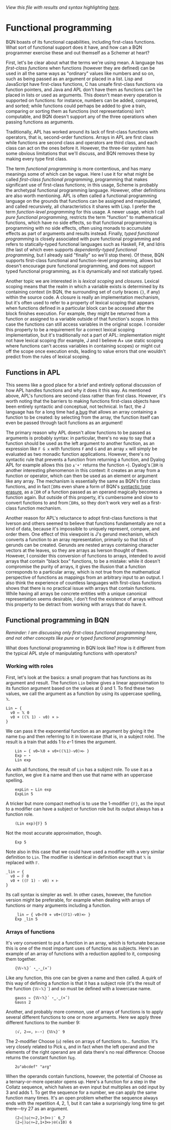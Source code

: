 *View this file with results and syntax highlighting [here](https://mlochbaum.github.io/BQN/doc/functional.html).*

# Functional programming

BQN boasts of its functional capabilities, including first-class functions. What sort of functional support does it have, and how can a BQN programmer exercise these and out themself as a Schemer at heart?

First, let's be clear about what the terms we're using mean. A language has *first-class functions* when functions (however they are defined) can be used in all the same ways as "ordinary" values like numbers and so on, such as being passed as an argument or placed in a list. Lisp and JavaScript have first-class functions, C has unsafe first-class functions via function pointers, and Java and APL don't have them as functions can't be placed in lists or used as arguments. This doesn't mean every operation is supported on functions: for instance, numbers can be added, compared, and sorted; while functions could perhaps be added to give a train, comparing or sorting them as functions (not representations) isn't computable, and BQN doesn't support any of the three operations when passing functions as arguments.

Traditionally, APL has worked around its lack of first-class functions with operators, that is, second-order functions. Arrays in APL are first class while functions are second class and operators are third class, and each class can act on the ones before it. However, the three-tier system has some obvious limitations that we'll discuss, and BQN removes these by making every type first class.

<!--GEN
pl ← <˘∘‿2⥊⟨
  "APL",        25‿47
  "Pascal",     45‿12
  "C",          36‿10
  "Java",       48‿17
  "C#",         40‿20
  "Python",     28‿13
  "Javascript", 23‿17
  "Julia",      16‿22
  "Lisp",       15‿28
  "Scheme",     15‿31
  "BQN",        16‿38
  "Joy",        28‿42
  "Rust",       36‿25
  "F#",         28‿23
  "Haskell",    30‿36.5
  "Idris",      26‿30
  "Coq",        26‿32
⟩
arr ← ⟨
  ⟨"Java 8", "Java", ¯11‿¯1, ¯3⟩
  ⟨"",       "APL",  "BQN",   7⟩
⟩
cat ← ⟨
  ⟨"First-class",    0, ¯2, "bluegreen", 240, 252, 220, 190,   0⟩
  ⟨"Function-level", 1, ¯2, "red",       220, 320, 130, 180, ¯34⟩
  ⟨"Pure",           1,  3, "purple",    310, 360, 120,  90,  12⟩
  ⟨"Typed",          0, ¯1, "green",     310, 290, 110,  95, ¯23⟩
  ⟨"Dependently",    0,  1, "yellow",    260, 300,  45,  45,   0⟩
⟩

gr ← "g" At "font-size=18px|text-anchor=middle|fill=currentColor"
Circ ← {
  el ← At"style=fill-opacity:0.2;stroke-opacity:0.8|stroke-width=3"
  txt← "text"At"font-size=16|stroke-width=0.4|dy=0.33em"
  (n‿o‿l)‿⟨c⟩‿p‿r‿t ← 3‿1‿2‿2‿1 /⊸⊔ 𝕩
  id ← "cat"∾𝕨
  Fn ← ⊣∾"("∾Fmt∘⊢∾")"˙
  tr ← ("translate"Fn p) ∾ 0⊸≠◶⟨"","rotate"⊸Fn⟩t
  tp ← "textPath"Attr∘‿2⥊⟨"href","#"∾id,"startOffset","%"∾˜FmtNum 25+6×l⟩
  Ell  ← ∾"maa"∾⟜Fmt¨0⌾(¯1⊸⊑)⊸{⟨-𝕨⟩∾(𝕩∾0‿1∾¬o)⊸∾¨2‿¯2×<𝕨}
  Path ← "path" Elt ∾⟜("d"≍○<Ell∘+⟜r)
  ("g"Attr"transform"‿tr≍"class"‿c) Enc ⟨
    el Path 0
    (∘‿2⥊⟨"style","display:none","id",id⟩) Path 9
    (txt Attr"class"‿c) Enc tp Enc n
  ⟩
}
To ← {
  PlPos ← ((⊑¨pl)⊑∘⊐<)⊑(1⊑¨pl)˙
  n‿f‿t‿c ← 𝕩
  f ↩ PlPos f ⋄ t ↩ (@≤⊑)◶⟨f⊸+, PlPos⟩ t
  w ← 1‿¯1×⌽ u ← v ÷ l ← +´⌾(×˜) v ← -˜´ p ← 10×f‿t
  q ← ∾⟜⌽1=↕4 ⋄ m←l-50
  a ← +˝w‿u× -⟜»˘ ((c×2¨˝⊸»)×⎉1·×⟜¬¯1⊸⊏÷m˙)⊸+ +`˘ ⍉>∾⟜(⌽1‿¯1⊸×¨)⟨¯5‿¯1,1.5‿m,¯4‿¯1,7.5‿14⟩
  d ← ⟨"d", ∾("M"∾q⊏"lq")∾⟜Fmt¨⟨(⊑p)+0‿4-˜(c×w)+26×u⟩∾((c×w)+÷⟜2)⊸∾¨⌾(q⊸/)a⟩
  lab ← (0<≠)◶⟨⟩‿{⟨
    ("text"At"font-size=8|dy=-0.2em") Enc ("textPath"At"href=#arr|startOffset=80%") Enc 𝕩
  ⟩} n
  path ← "path" At "stroke=currentColor|fill=none|opacity=0.9|stroke-width="∾FmtNum 0.9+0.4×¬≠lab
  ⟨path At⟜"id=arr"⍟(≠lab)⊸Elt d⟩ ∾ lab
}

0‿0‿512‿512 SVG gr Enc ∾⟨
  ⥊<("text"Attr"font-size"‿"24"∾Pos 256‿38) Enc """Functional programming"""
  ('0'+↕∘≠)⊸(Circ¨) cat
  Enc˜⟜("text" Attr ·Pos 10⊸×)´¨ pl
  ∾To¨ arr
⟩
-->

The term *functional programming* is more contentious, and has many meanings some of which can be vague. Here I use it for what might be called *first-class functional programming*, programming that makes significant use of first-class functions; in this usage, Scheme is probably the archetypal functional programming language. However, other definitions are also worth mentioning. APL is often called a functional programming language on the grounds that functions can be assigned and manipulated, and called recursively, all characteristics it shares with Lisp. I prefer the term *function-level programming* for this usage. A newer usage, which I call *pure functional programming*, restricts the term "function" to mathematical functions, which have no side effects, so that functional programming is programming with no side effects, often using monads to accumulate effects as part of arguments and results instead. Finally, *typed functional programming* is closely associated with pure functional programming and refers to statically-typed functional languages such as Haskell, F#, and Idris (the last of which even supports *dependently-typed functional programming*, but I already said "finally" so we'll stop there). Of these, BQN supports first-class functional and function-level programming, allows but doesn't encourage pure functional programming, and does not support typed functional programming, as it is dynamically and not statically typed.

Another topic we are interested in is *lexical scoping* and *closures*. Lexical scoping means that the realm in which a variable exists is determined by its containing context (in BQN, the surrounding set of curly braces `{}`, if any) within the source code. A closure is really an implementation mechanism, but it's often used to refer to a property of lexical scoping that appears when functions defined in a particular block can be accessed after the block finishes execution. For example, they might be returned from a function or assigned to a variable outside of that function's scope. In this case the functions can still access variables in the original scope. I consider this property to be a requirement for a correct lexical scoping implementation, but it's traditionally not a part of APL: implementation might not have lexical scoping (for example, J and I believe A+ use static scoping where functions can't access variables in containing scopes) or might cut off the scope once execution ends, leading to value errors that one wouldn't predict from the rules of lexical scoping.

## Functions in APL

This seems like a good place for a brief and entirely optional discussion of how APL handles functions and why it does it this way. As mentioned above, APL's functions are second class rather than first class. However, it's worth noting that the barriers to making functions first-class objects have been entirely syntactic and conceptual, not technical. In fact, the J language has for a long time had [a bug](http://www.jsoftware.com/pipermail/programming/2013-January/031260.html) that allows an array containing a function to be created: by selecting from the array, the function itself can even be passed through tacit functions as an argument!

The primary reason why APL doesn't allow functions to be passed as arguments is probably syntax: in particular, there's no way to say that a function should be used as the left argument to another function, as an expression like `F G x` with functions `F` and `G` and an array `x` will simply be evaluated as two monadic function applications. However, there's no syntactic rule that prevents a function from returning a function, and Dyalog APL for example allows this (so `⍎'+'` returns the function `+`). Dyalog's `⎕OR` is another interesting phenomenon in this context: it creates an array from a function or operator, which can then be used as an element or argument like any array. The mechanism is essentially the same as BQN's first class functions, and in fact `⎕OR`s even share a form of BQN's [syntactic type erasure](../commentary/problems.md#syntactic-type-erasure), as a `⎕OR` of a function passed as an operand magically becomes a function again. But outside of this property, it's cumbersome and slow to convert functions to and from `⎕OR`s, so they don't work very well as a first-class function mechanism.

Another reason for APL's reluctance to adopt first-class functions is that Iverson and others seemed to believe that functions fundamentally are not a kind of data, because it's impossible to uniquely represent, compare, and order them. One effect of this viewpoint is J's gerund mechanism, which converts a function to an array representation, primarily so that lists of gerunds can be created. Gerunds are nested arrays containing character vectors at the leaves, so they are arrays as Iverson thought of them. However, I consider this conversion of functions to arrays, intended to avoid arrays that contain "black box" functions, to be a mistake: while it doesn't compromise the purity of arrays, it gives the illusion that a function corresponds to a particular array, which is not true from the mathematical perspective of functions as mappings from an arbitrary input to an output. I also think the experience of countless languages with first-class functions shows that there is no practical issue with arrays that contain functions. While having all arrays be concrete entities with a unique canonical representation seems desirable, I don't find the existence of arrays without this property to be detract from working with arrays that do have it.

## Functional programming in BQN

*Reminder: I am discussing only first-class functional programming here, and not other concepts like pure or typed functional programming!*

What does functional programming in BQN look like? How is it different from the typical APL style of manipulating functions with operators?

### Working with roles

First, let's look at the basics: a small program that has functions as its argument and result. The function `Lin` below gives a linear approximation to its function argument based on the values at 0 and 1. To find these two values, we call the argument as a function by using its uppercase spelling, `𝕏`.

    Lin ← {
      v0 ← 𝕏 0
      v0 + ((𝕏 1) - v0) × ⊢
    }

We can pass it the exponential function as an argument by giving it the name `Exp` and then referring to it in lowercase (that is, in a subject role). The result is a train that adds 1 to *e*-1 times the argument.

        Lin ← { v0←𝕏0 ⋄ v0+((𝕏1)-v0)×⊢ }
        Exp ← ⋆
        Lin exp

As with all functions, the result of `Lin` has a subject role. To use it as a function, we give it a name and then use that name with an uppercase spelling.

        expLin ← Lin exp
        ExpLin 5

A tricker but more compact method is to use the 1-modifier `{𝔽}`, as the input to a modifier can have a subject or function role but its output always has a function role.

        (Lin exp){𝔽} 5

Not the most accurate approximation, though.

        Exp 5

Note also in this case that we could have used a modifier with a very similar definition to `Lin`. The modifier is identical in definition except that `𝕏` is replaced with `𝔽`.

    _lin ↩ {
      v0 ← 𝔽 0
      v0 + ((𝔽 1) - v0) × ⊢
    }

Its call syntax is simpler as well. In other cases, however, the function version might be preferable, for example when dealing with arrays of functions or many arguments including a function.

        _lin ↩ { v0←𝔽0 ⋄ v0+((𝔽1)-v0)×⊢ }
        Exp _lin 5

### Arrays of functions

It's very convenient to put a function in an array, which is fortunate because this is one of the most important uses of functions as subjects. Here's an example of an array of functions with a reduction applied to it, composing them together.

        {𝕎∘𝕏}´ ⋆‿-‿(×˜)

Like any function, this one can be given a name and then called. A quirk of this way of defining a function is that it has a subject role (it's the result of the function `{𝕎∘𝕏}´`) and so must be defined with a lowercase name.

        gauss ← {𝕎∘𝕏}´ ⋆‿-‿(×˜)
        Gauss 2

Another, and probably more common, use of arrays of functions is to apply several different functions to one or more arguments. Here we apply three different functions to the number 9:

        ⟨√, 2⊸≍, ⊢-⋆⟩ {𝕎𝕩}¨ 9

The 2-modifier Choose (`◶`) relies on arrays of functions to… function. It's very closely related to Pick `⊑`, and in fact when the left operand and the elements of the right operand are all data there's no real difference: Choose returns the constant function `𝕗⊑𝕘`.

        2◶"abcdef" "arg"

When the operands contain functions, however, the potential of Choose as a ternary-or-more operator opens up. Here's a function for a step in the Collatz sequence, which halves an even input but multiplies an odd input by 3 and adds 1. To get the sequence for a number, we can apply the same function many times. It's an open problem whether the sequence always ends with the repetition 4, 2, 1, but it can take a surprisingly long time to get there—try 27 as an argument.

        (2⊸|)◶⟨÷⟜2,1+3×⊢⟩¨ 6‿7
        (2⊸|)◶⟨÷⟜2,1+3×⊢⟩⍟(↕10) 6
